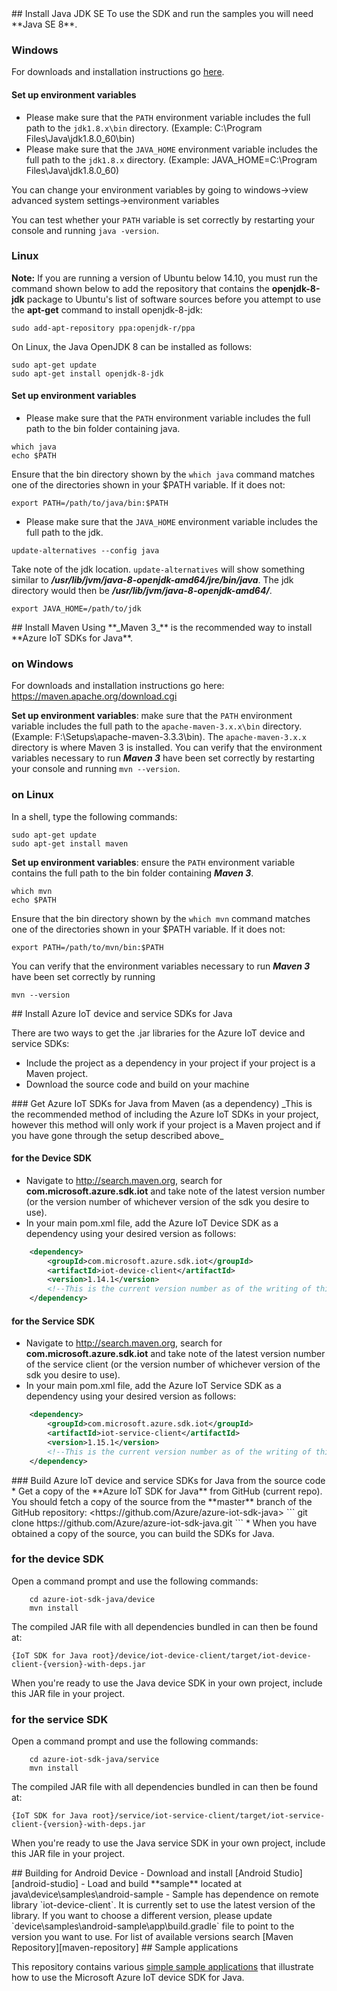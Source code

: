 <a name="installjava"/>
## Install Java JDK SE
To use the SDK and run the samples you will need **Java SE 8**.

### Windows
For downloads and installation instructions go [here](http://www.oracle.com/technetwork/java/javase/downloads/index.html).

#### Set up environment variables
* Please make sure that the `PATH` environment variable includes the full path to the `jdk1.8.x\bin` directory. (Example: C:\\Program Files\\Java\\jdk1.8.0_60\\bin)
* Please make sure that the `JAVA_HOME` environment variable includes the full path to the `jdk1.8.x` directory. (Example: JAVA_HOME=C:\\Program Files\\Java\\jdk1.8.0_60)

You can change your environment variables by going to windows->view advanced system settings->environment variables

You can test whether your `PATH` variable is set correctly by restarting your console and running `java -version`.

### Linux
**Note:** If you are running a version of Ubuntu below 14.10, you must run the command shown below to add the repository that contains the **openjdk-8-jdk** package to Ubuntu's list of software sources before you attempt to use the **apt-get** command to install openjdk-8-jdk:

```
sudo add-apt-repository ppa:openjdk-r/ppa
```
On Linux, the Java OpenJDK 8 can be installed as follows:
```
sudo apt-get update
sudo apt-get install openjdk-8-jdk
```

#### Set up environment variables
* Please make sure that the `PATH` environment variable includes the full path to the bin folder containing java.
```
which java
echo $PATH
```
Ensure that the bin directory shown by the ```which java``` command matches one of the directories shown in your $PATH variable.
If it does not:
```
export PATH=/path/to/java/bin:$PATH
```

* Please make sure that the `JAVA_HOME` environment variable includes the full path to the jdk.
```
update-alternatives --config java
```
Take note of the jdk location. ```update-alternatives``` will show something similar to ***/usr/lib/jvm/java-8-openjdk-amd64/jre/bin/java***. The jdk directory would then be ***/usr/lib/jvm/java-8-openjdk-amd64/***.

```
export JAVA_HOME=/path/to/jdk
```

<a name="installmaven"/>
## Install Maven
Using **_Maven 3_** is the recommended way to install **Azure IoT SDKs for Java**.

### on Windows
For downloads and installation instructions go here: https://maven.apache.org/download.cgi

**Set up environment variables**: make sure that the `PATH` environment variable includes the full path to the `apache-maven-3.x.x\bin` directory. (Example: F:\\Setups\\apache-maven-3.3.3\\bin). The `apache-maven-3.x.x` directory is where Maven 3 is installed.
You can verify that the environment variables necessary to run **_Maven 3_** have been set correctly by restarting your console and running `mvn --version`.

### on Linux
In a shell, type the following commands:
```
sudo apt-get update
sudo apt-get install maven
```
**Set up environment variables**: ensure the `PATH` environment variable contains the full path to the bin folder containing **_Maven 3_**.
```
which mvn
echo $PATH
```
Ensure that the bin directory shown by the ```which mvn``` command matches one of the directories shown in your $PATH variable.
If it does not:
```
export PATH=/path/to/mvn/bin:$PATH
```
You can verify that the environment variables necessary to run **_Maven 3_** have been set correctly by running
```
mvn --version
```
<a name="installiot"/>
## Install Azure IoT device and service SDKs for Java

There are two ways to get the .jar libraries for the Azure IoT device and service SDKs:
* Include the project as a dependency in your project if your project is a Maven project.
* Download the source code and build on your machine

<a name="installiotmaven"/>
### Get Azure IoT SDKs for Java from Maven (as a dependency)
_This is the recommended method of including the Azure IoT SDKs in your project, however this method will only work if your project is a Maven project and if you have gone through the setup described above_

#### for the Device SDK
* Navigate to http://search.maven.org, search for **com.microsoft.azure.sdk.iot** and take note of the latest version number (or the version number of whichever version of the sdk you desire to use).
* In your main pom.xml file, add the Azure IoT Device SDK as a dependency using your desired version as follows:
```xml
	<dependency>
		<groupId>com.microsoft.azure.sdk.iot</groupId>
		<artifactId>iot-device-client</artifactId>
		<version>1.14.1</version>
		<!--This is the current version number as of the writing of this document. Yours may be different.-->
	</dependency>
```
#### for the Service SDK
* Navigate to http://search.maven.org, search for **com.microsoft.azure.sdk.iot** and take note of the latest version number of the service client (or the version number of whichever version of the sdk you desire to use).
* In your main pom.xml file, add the Azure IoT Service SDK as a dependency using your desired version as follows:
```xml
	<dependency>
		<groupId>com.microsoft.azure.sdk.iot</groupId>
		<artifactId>iot-service-client</artifactId>
		<version>1.15.1</version>
		<!--This is the current version number as of the writing of this document. Yours may be different.-->
	</dependency>
```
<a name="installiotsource"/>
### Build Azure IoT device and service SDKs for Java from the source code
* Get a copy of the **Azure IoT SDK for Java** from GitHub (current repo). You should fetch a copy of the source from the **master** branch of the GitHub repository: &lt;https://github.com/Azure/azure-iot-sdk-java>
```
	git clone https://github.com/Azure/azure-iot-sdk-java.git
```
* When you have obtained a copy of the source, you can build the SDKs for Java.

### for the device SDK
Open a command prompt and use the following commands:
```
	cd azure-iot-sdk-java/device
	mvn install
```
The compiled JAR file with all dependencies bundled in can then be found at:
```
{IoT SDK for Java root}/device/iot-device-client/target/iot-device-client-{version}-with-deps.jar
```
When you're ready to use the Java device SDK in your own project, include this JAR file in your project.

### for the service SDK
Open a command prompt and use the following commands:
```
	cd azure-iot-sdk-java/service
	mvn install
```
The compiled JAR file with all dependencies bundled in can then be found at:
```
{IoT SDK for Java root}/service/iot-service-client/target/iot-service-client-{version}-with-deps.jar
```
When you're ready to use the Java service SDK in your own project, include this JAR file in your project.

<a name="installiotandroid"/> 
## Building for Android Device
- Download and install [Android Studio][android-studio]
- Load and build **sample** located at java\device\samples\android-sample
- Sample has dependence on remote library `iot-device-client`. It is currently set to use the latest version of the library. If you want to choose a different version, please update `device\samples\android-sample\app\build.gradle` file to point to the version you want to use. For list of available versions search [Maven Repository][maven-repository]

<a name="samplecode"/>
## Sample applications

This repository contains various [simple sample applications][device-samples] that illustrate how to use the Microsoft Azure IoT device SDK for Java.

[device-samples]: ../device/iot-device-samples/
[android-studio]: https://developer.android.com/studio/index.html
[certify-iot-device-android]:https://github.com/Azure/azure-iot-sdks/blob/master/doc/iotcertification/iot_certification_android_java/iot_certification_android_java.md
[maven-repository]:http://search.maven.org/#search%7Cga%7C1%7Cg%3A%22com.microsoft.azure.sdk.iot%22



